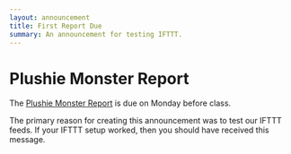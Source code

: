 ```yaml
---
layout: announcement
title: First Report Due
summary: An announcement for testing IFTTT.
---
```


# Plushie Monster Report

The [Plushie Monster Report]({{site.url}}/assignments/plushie-monster-writeup.html) is due on Monday before class. 

The primary reason for creating this announcement was to test our IFTTT feeds. If your IFTTT setup worked, then you should have received this message.